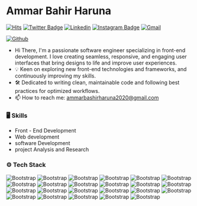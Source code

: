 # Ammar Bahir Haruna

[![Hits](https://hits.seeyoufarm.com/api/count/incr/badge.svg?url=https%3A%2F%2Fgithub.com%2Fhejazizo%2Fhejazizo&count_bg=%2379C83D&title_bg=%23555555&icon=&icon_color=%23E7E7E7&title=Profile+Views&edge_flat=false)](https://hits.seeyoufarm.com)
[![Twitter Badge](https://img.shields.io/badge/-Twitter-1da1f2?labelColor=1da1f2&logo=twitter&logoColor=white&link=https://twitter.com/Ammarbashirharuna)](https://twitter.com/Ammarbashirharuna)
[![Linkedin](https://img.shields.io/badge/-LinkedIn-blue?style=flat&logo=Linkedin&logoColor=white)](https://www.linkedin.com/in/AmmarBashirharuna/)
[![Instagram Badge](https://img.shields.io/badge/-Instagram-purple?logo=instagram&logoColor=white&link=https://instagram.com/Ammarbashirharuna/)](https://www.instagram.com/Ammarbashirharuna)
[![Gmail](https://img.shields.io/badge/-Gmail-c14438?style=flat&logo=Gmail&logoColor=white)](mailto:ammarbashirharuna2020@gmail.com)

[![Github](https://img.shields.io/github/followers/hejazizo?label=Follow&style=social)](https://github.com/hejazizo)

-  Hi There, I'm a passionate software engineer specializing in front-end development. I love creating seamless, responsive, and engaging user interfaces that bring designs to life and improve user experiences.
- 💡 Keen on exploring new front-end technologies and frameworks, and continuously improving my skills.
- 🛠️ Dedicated to writing clean, maintainable code and following best practices for optimized workflows.
- 📫 How to reach me: ammarbashirharuna2020@gmail.com


### 🖥 Skills

- Front - End Development
- Web development
- software Development
- project Analysis and Research
### ⚙️ Tech Stack

![Bootstrap](https://img.shields.io/badge/-Python-05122A?style=flat-square&logo=Python&color=353535) ![Bootstrap](https://img.shields.io/badge/-Docker-05122A?style=flat-square&logo=Docker&color=353535) ![Bootstrap](https://img.shields.io/badge/-HTML5-05122A?style=flat-square&logo=HTML5&color=353535) ![Bootstrap](https://img.shields.io/badge/-CSS3-05122A?style=flat-square&logo=CSS3&color=353535) ![Bootstrap](https://img.shields.io/badge/-JavaScrift-05122A?style=flat-square&logo=JavaScrift&color=353535) ![Bootstrap](https://img.shields.io/badge/-Eslint-05122A?style=flat-square&logo=Eslint&color=353535) ![Bootstrap](https://img.shields.io/badge/-Webpack-05122A?style=flat-square&logo=Webpack&color=353535) ![Bootstrap](https://img.shields.io/badge/-Babel-05122A?style=flat-square&logo=Babel&color=353535) ![Bootstrap](https://img.shields.io/badge/-C-05122A?style=flat-square&logo=C&color=353535) ![Bootstrap](https://img.shields.io/badge/-Vb-05122A?style=flat-square&logo=Vb&color=353535) ![Bootstrap](https://img.shields.io/badge/-opensuse-05122A?style=flat-square&logo=opensuse&color=353535) ![Bootstrap](https://img.shields.io/badge/-React-05122A?style=flat-square&logo=React&color=353535) ![Bootstrap](https://img.shields.io/badge/-Bootstrap-05122A?style=flat-square&logo=Bootstrap&color=353535) ![Bootstrap](https://img.shields.io/badge/-Tailwindcss-05122A?style=flat-square&logo=Tailwindcss&color=353535) ![Bootstrap](https://img.shields.io/badge/-SQLite-05122A?style=flat-square&logo=SQLite&color=353535) ![Bootstrap](https://img.shields.io/badge/-MySQL-05122A?style=flat-square&logo=MySQL&color=353535) ![Bootstrap](https://img.shields.io/badge/-PostgreSQL-05122A?style=flat-square&logo=PostgreSQL&color=353535) ![Bootstrap](https://img.shields.io/badge/-SASS-05122A?style=flat-square&logo=SASS&color=353535) ![Bootstrap](https://img.shields.io/badge/-VS%20code-05122A?style=flat-square&logo=VS-code&color=353535) ![Bootstrap](https://img.shields.io/badge/-intellige-05122A?style=flat-square&logo=intellige&color=353535) ![Bootstrap](https://img.shields.io/badge/-Git-05122A?style=flat-square&logo=Git&color=353535) ![Bootstrap](https://img.shields.io/badge/-Github-05122A?style=flat-square&logo=Github&color=353535) ![Bootstrap](https://img.shields.io/badge/-Linux-05122A?style=flat-square&logo=Linux&color=353535)


